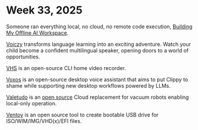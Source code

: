# Week 33, 2025

Someone ran everything local, no cloud, no remote code execution, [Building My Offline AI Workspace](https://instavm.io/blog/building-my-offline-ai-workspace).

[Voiczy](https://www.voiczy.com) transforms language learning into an exciting adventure. Watch your child become a confident multilingual speaker, opening doors to a world of opportunities.

[VHS](https://github.com/charmbracelet/vhs) is an open-source CLI home video recorder.

[Voxos](https://gitlab.com/literally-useful/voxos) is an open-source desktop voice assistant that aims to put Clippy to shame while supporting new desktop workflows powered by LLMs.

[Valetudo](https://valetudo.cloud) is an [open source](https://github.com/Hypfer/Valetudo) Cloud replacement for vacuum robots enabling local-only operation.

[Ventoy](https://www.ventoy.net/) is an open source tool to create bootable USB drive for ISO/WIM/IMG/VHD(x)/EFI files. 